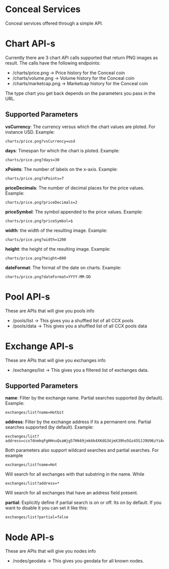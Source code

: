 # Conceal Services 
Conceal services offered through a simple API. 

# Chart API-s

Currently there are 3 chart API calls supported that return PNG images as result. The calls have the following endpoints:

* /charts/price.png -> Price history for the Conceal coin
* /charts/volume.png -> Volume history for the Conceal coin
* /charts/marketcap.png -> Marketcap history for the Conceal coin

The type chart you get back depends on the parameters you pass in the URL.

## Supported Parameters

**vsCurrency**: The currency versus which the chart values are ploted. For instance USD. Example:

```
charts/price.png?vsCurrency=usd
```

**days**: Timespan for which the chart is ploted. Example:

```
charts/price.png?days=30
```

**xPoints**: The number of labels on the x-axis. Example:

```
charts/price.png?xPoints=7
```

**priceDecimals**: The number of decimal places for the price values. Example:

```
charts/price.png?priceDecimals=2
```

**priceSymbol**: The symbol appended to the price values. Example:

```
charts/price.png?priceSymbol=$
```

**width**: the width of the resulting image. Example:

```
charts/price.png?width=1200
```

**height**: the height of the resulting image. Example:

```
charts/price.png?height=800
```
**dateFormat**: The format of the date on charts. Example:

```
charts/price.png?dateFormat=YYYY-MM-DD
```

# Pool API-s

These are APIs that will give you pools info

* /pools/list -> This gives you a shuffled list of all CCX pools 
* /pools/data -> This gives you a shuffled list of all CCX pools data

# Exchange API-s

These are APIs that will give you exchanges info

* /exchanges/list -> This gives you a filtered list of exchanges data.


## Supported Parameters

**name**: Filter by the exchange name. Partial searches supported (by default). Example:

```
exchanges/list?name=Hotbit
```

**address**: Filter by the exchange address if its a permanent one. Partial searches supported (by default). Example:

```
exchanges/list?address=ccx7dnmkqFgHHnuQsaWjg57Hk69jmk6k4XKdG34jmX39ho5Gz45SJJ9U96zYzAcqP421xp8qU3NVpMsFhCotmuGR75i9PAQXEj
```

Both parameters also support wildcard searches and partial searches. For example

```
exchanges/list?name=Hot
```

Will search for all exchanges with that substring in the name. While

```
exchanges/list?address=*
```

Will search for all exchanges that have an address field present.

**partial**: Explicitly define if partial search is on or off. Its on by default. If you want to disable it you can set it like this: 

```
exchanges/list?partial=false
```


# Node API-s

These are APIs that will give you nodes info

* /nodes/geodata -> This gives you geodata for all known nodes.
